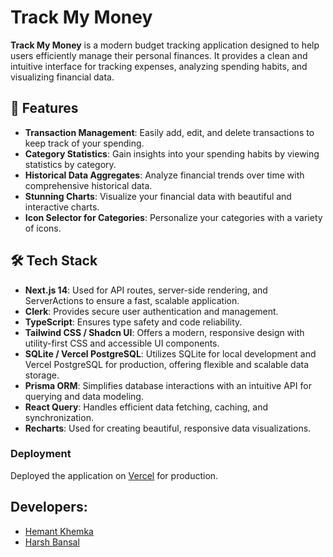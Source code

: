 # Track My Money

**Track My Money** is a modern budget tracking application designed to help users efficiently manage their personal finances. It provides a clean and intuitive interface for tracking expenses, analyzing spending habits, and visualizing financial data.

## 🚀 Features

- **Transaction Management**: Easily add, edit, and delete transactions to keep track of your spending.
- **Category Statistics**: Gain insights into your spending habits by viewing statistics by category.
- **Historical Data Aggregates**: Analyze financial trends over time with comprehensive historical data.
- **Stunning Charts**: Visualize your financial data with beautiful and interactive charts.
- **Icon Selector for Categories**: Personalize your categories with a variety of icons.

## 🛠️ Tech Stack

- **Next.js 14**: Used for API routes, server-side rendering, and ServerActions to ensure a fast, scalable application.
- **Clerk**: Provides secure user authentication and management.
- **TypeScript**: Ensures type safety and code reliability.
- **Tailwind CSS / Shadcn UI**: Offers a modern, responsive design with utility-first CSS and accessible UI components.
- **SQLite / Vercel PostgreSQL**: Utilizes SQLite for local development and Vercel PostgreSQL for production, offering flexible and scalable data storage.
- **Prisma ORM**: Simplifies database interactions with an intuitive API for querying and data modeling.
- **React Query**: Handles efficient data fetching, caching, and synchronization.
- **Recharts**: Used for creating beautiful, responsive data visualizations.

### Deployment

Deployed the application on [Vercel](https://vercel.com/) for production.

## Developers:
- [Hemant Khemka](https://github.com/Hemant297/)
- [Harsh Bansal](https://github.com/hbansal90)